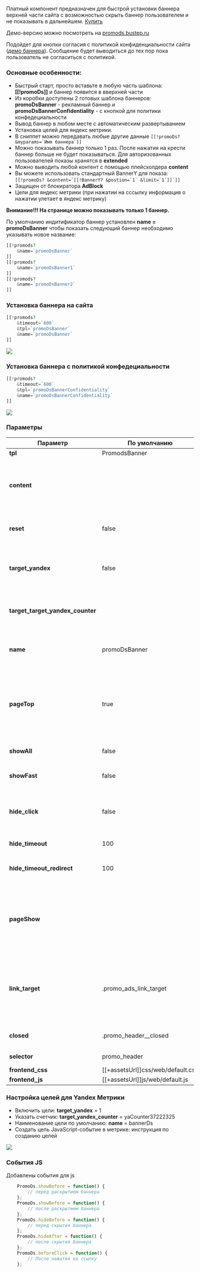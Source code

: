 Платный компонент предназначен для быстрой установки баннера верхней части сайта с возможностью скрыть баннер пользователем и не показывать в дальнейшем. [Купить ][1]

Демо-версию можно посмотреть на [promods.bustep.ru][1]

Подойдет для кнопки согласия с политикой конфиденциальности сайта ([демо баннера][2]). Сообщение будет выводиться до тех пор пока пользователь не согласиться с политикой.

### Основные особенности:

* Быстрый старт, просто вставьте в любую часть шаблона: **[[!promoDs]]** и баннер появится в вверхней части
* Из коробки доступены 2 готовых шаблона баннеров: **promoDsBanner** - рекламный баннер и **promoDsBannerConfidentiality** - с кнопкой для политики конфедециальности
* Вывод баннер в любом месте с автоматическим развертыванием
* Установка целей для яндекс метрики.
* В сниппет можно передавать любые другие данные  ```[[!promoDs? &myparams=`Имя баннера`]]```
* Можно показывать баннер только 1 раз. После нажатия на крести баннер больше не будет показываться. Для авторизованных пользователей показы хранятся в **extended**
* Можно выводить любой контент с помощью плейсхолдера **content**
* Вы можете использовать стандартный BannerY для показа:
 ```[[!promoDs? &content=`[[!BannerY? &postion=`1` &limit=`1`]]`]]```
* Защищен от блокиратора **AdBlock**
* Цели для яндекс метрики (при нажатии на сссылку информация о нажатии улетает в яндекс метрику)

**Внимание!!! На странице можно показывать только 1 баннер.**

По умолчанию индитификатор баннер установлен **name = promoDsBanner** чтобы показать следующий баннер необходимо указывать новое название:

```php
[[!promods?
    &name=`promoDsBanner`
]]
[[!promods?
    &name=`promoDsBanner1`
]]
[[!promods?
    &name=`promoDsBanner2`
]]
```

### Установка баннера на сайта

```php
[[!promods?
    &timeout=`600`
    &tpl=`promoDsBanner`
    &name=`promoDsBanner`
]]
```

[![](https://file.modx.pro/files/3/4/0/340a2e7c337b0f7821ece6006e1f9755.png)](https://file.modx.pro/files/3/4/0/340a2e7c337b0f7821ece6006e1f9755.png)

### Установка баннера с политикой конфедециальности

```php
[[!promods?
    &timeout=`600`
    &tpl=`promoDsBannerConfidentiality`
    &name=`promoDsBannerConfidentiality`
]]
```

[![](https://file.modx.pro/files/6/6/e/66e77e3078b827ea9ce0f669593d8960.png)](https://file.modx.pro/files/6/6/e/66e77e3078b827ea9ce0f669593d8960.png)

### Параметры

| Параметр                         | По умолчанию                      | Описание                                                                                                                                                                                                      |
| -------------------------------- | --------------------------------- | ------------------------------------------------------------------------------------------------------------------------------------------------------------------------------------------------------------- |
| **tpl**                          | PromodsBanner                     | Чанк с баннером                                                                                                                                                                                               |
| **content**                      |                                   | Используется в место указания чанка. Можно вывести готовый комнет к примеру **&content=Текст баннера`**                                                                                                       |
| **reset**                        | false                             | Сбросит записи о просмотре баннеро у текущего пользователя                                                                                                                                                    |
| **target_yandex**                | false                             | Включить отправку целей в яндекс метрику. (для этого необходимо заранее создать новую цель)                                                                                                                   |
| **target_target_yandex_counter** |                                   | Номер счетчика яндекс метрики в виде: yaCounter37321225 [![](https://file.modx.pro/files/2/9/c/29c2e861cb2b4dc95a2e6ce6db3aafb1.png)](https://file.modx.pro/files/2/9/c/29c2e861cb2b4dc95a2e6ce6db3aafb1.png) |
| **name**                         | promoDsBanner                     | Уникальное имя баннер для фиксации какой баннер был показан.                                                                                                                                                  |
| **pageTop**                      | true                              | Автоматическая регистрация контенера в верхней части сайта. Если выключить то баннер появится в том же месте где размещен сниппет                                                                             |
| **showAll**                      | false                             | Показывать баннер всегда не зависимо от закрытия                                                                                                                                                              |
| **showFast**                     | false                             | Быстрый показ баннер без ожидания                                                                                                                                                                             |
| **hide_click**                   | false                             | Скрыть баннер после нажатия пользователе на рекламную ссылку и больше не показывать.                                                                                                                          |
| **hide_timeout**                 | 100                               | Таймаут до появления баннера                                                                                                                                                                                  |
| **hide_timeout_redirect**        | 100                               | Время ожидания редиректа после нажатия на рекламную ссылку                                                                                                                                                    |
| **pageShow**                     |                                   | Если пуст то баннер будет показыватся на всех страница. Для показа баннер на определенных страницах перечислите id страниц через запятую                                                                      |
| **link_target**                  | .promo_ads_link_target            | Класс для ссыки при нажатии на которую произойдет отправка целей в метрику и автоматический редирект (любое количество)                                                                                       |
| **closed**                       | .promo_header__closed             | Класс для скрытия окна и фиксации что баннер был показан                                                                                                                                                      |
| **selector**                     | promo_header                      | id тега куда будет загружатся баннер                                                                                                                                                                          |
| **frontend_css**                 | [[+assetsUrl]]css/web/default.css | css для фронтенда                                                                                                                                                                                             |
| **frontend_js**                  | [[+assetsUrl]]js/web/default.js   | js для фронтенда                                                                                                                                                                                              |

### Настройка целей для Yandex Метрики

* Включить цели: **target_yandex** = 1
* Указать счетчик: **target_yandex_counter** = yaCounter37222325
* Наименование цели по умолчанию: **name** = bannerDs
* Cоздать цель JavaScript-событие в метрике: инструкция по созданию целей

[![](https://file.modx.pro/files/9/b/9/9b9bc3a42fce0877234b304c2ef83402.png)](https://file.modx.pro/files/9/b/9/9b9bc3a42fce0877234b304c2ef83402.png)

### События JS

Добавлены события для js

```javascript
    PromoDs.showBefore = function() {
        // перед раскрытием баннера
    };
    PromoDs.showBefore = function() {
        // после раскрытием баннера
    };
    PromoDs.hideBefore = function() {
        // перед скрытия баннера
    };
    PromoDs.hideAfter = function() {
        // после скрытия баннера
    };
    PromoDs.beforeClick = function() {
        // После нажатия на ссылку
    };

```

[1]: http://promods.bustep.ru/
[2]: http://promods.bustep.ru/banner-s-politikoj-konfidenczialnosti.html

